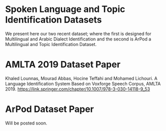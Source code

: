 # Spoken Language and Topic Identification Datasets
We present here our two recent dataset; where the first is designed for Multilingual and Arabic Dialect Identification and the second is ArPod a Multilingual and Topic Identification Dataset.

# AMLTA 2019 Dataset Paper
Khaled Lounnas, Mourad Abbas, Hocine Teffahi and Mohamed Lichouri. A Language Identification System Based on Voxforge Speech Corpus, AMLTA 2019. https://link.springer.com/chapter/10.1007/978-3-030-14118-9_53

# ArPod Dataset Paper
Will be posted soon.
